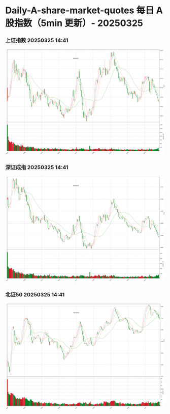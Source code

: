 
# Daily-A-share-market-quotes 每日 A 股指数（5min 更新）- 20250325

### 上证指数 20250325 14:41
![](./fig/2025/3/20250325-sh000001.png)

### 深证成指 20250325 14:41
![](./fig/2025/3/20250325-sz399001.png)

### 北证50 20250325 14:41
![](./fig/2025/3/20250325-bj899050.png)
